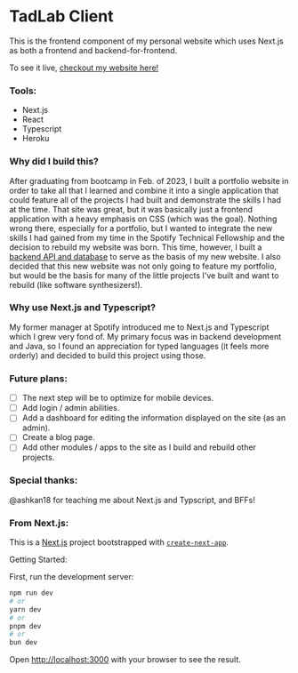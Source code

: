 # TadLab Client
This is the frontend component of my personal website which uses Next.js as both a frontend and backend-for-frontend.

To see it live, [checkout my website here!](https://www.trevordepew.com/portfolio)

### Tools:
- Next.js
- React
- Typescript
- Heroku

### Why did I build this?
After graduating from bootcamp in Feb. of 2023, I built a portfolio website in order to take all that I learned and combine it into a single application that could feature all of the projects I had built and demonstrate the skills I had at the time. That site was great, but it was basically just a frontend application with a heavy emphasis on CSS (which was the goal). Nothing wrong there, especially for a portfolio, but I wanted to integrate the new skills I had gained from my time in the Spotify Technical Fellowship and the decision to rebuild my website was born. This time, however, I built a [backend API and database](https://github.com/tdep/tdep-tadlab-api) to serve as the basis of my new website. I also decided that this new website was not only going to feature my portfolio, but would be the basis for many of the little projects I've built and want to rebuild (like software synthesizers!).

### Why use Next.js and Typescript?
My former manager at Spotify introduced me to Next.js and Typescript which I grew very fond of. My primary focus was in backend development and Java, so I found an appreciation for typed languages (it feels more orderly) and decided to build this project using those.

### Future plans:
- [ ] The next step will be to optimize for mobile devices.
- [ ] Add login / admin abilities.
- [ ] Add a dashboard for editing the information displayed on the site (as an admin).
- [ ] Create a blog page.
- [ ] Add other modules / apps to the site as I build and rebuild other projects.

### Special thanks:
@ashkan18 for teaching me about Next.js and Typscript, and BFFs!

### From Next.js:
This is a [Next.js](https://nextjs.org/) project bootstrapped with [`create-next-app`](https://github.com/vercel/next.js/tree/canary/packages/create-next-app).

Getting Started:

First, run the development server:

```bash
npm run dev
# or
yarn dev
# or
pnpm dev
# or
bun dev
```

Open [http://localhost:3000](http://localhost:3000) with your browser to see the result.
